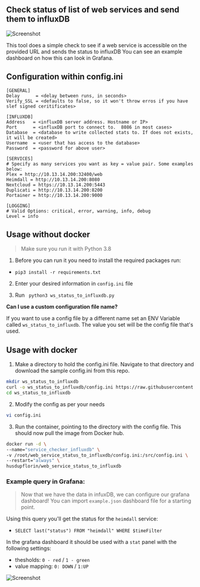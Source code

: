 **Check status of list of web services and send them to influxDB**
------------------------------

![Screenshot](https://i.imgur.com/CrBLyhC.png)


This tool does a simple check to see if a web service is accessible on the provided URL and sends the status to influxDB 
You can see an example dashboard on how this can look in Grafana.

## Configuration within config.ini

```text
[GENERAL]
Delay      = <delay between runs, in seconds>
Verify_SSL = <defaults to false, so it won't throw erros if you have slef signed ceritificates>
```

```text
[INFLUXDB]
Address   = <influxDB server address. Hostname or IP>
Port      = <influxDB port to connect to.  8086 in most cases>
Database  = <database to write collected stats to. If does not exists, it will be created>
Username  = <user that has access to the database>
Password  = <password for above user>
```
```text
[SERVICES]
# Specify as many services you want as key = value pair. Some examples below:
Plex = http://10.13.14.200:32400/web
Heimdall = http://10.13.14.200:8080
Nextcloud = https://10.13.14.200:5443
Duplicati = http://10.13.14.200:8200
Portainer = http://10.13.14.200:9000
```

```text
[LOGGING]
# Valid Options: critical, error, warning, info, debug
Level = info
```

## Usage without docker

> Make sure you run it with Python 3.8

1. Before you can run it you need to install the required packages run:
- `pip3 install -r requirements.txt`

2. Enter your desired information in `config.ini` file

3. Run ` python3 ws_status_to_influxdb.py`

**Can I use a custom configuration file name?**

If you want to use a config file by a different name set an ENV Variable called `ws_status_to_influxdb`.  The value you set will be the config file that's used. 
  
## Usage with docker


1. Make a directory to hold the config.ini file. Navigate to that directory and download the sample config.ini from this repo.
```bash
mkdir ws_status_to_influxdb
curl -o ws_status_to_influxdb/config.ini https://raw.githubusercontent.com/husdupflorin/web_service_status_to_influxdb/master/config.ini
cd ws_status_to_influxdb
```

2. Modify the config as per your needs
```bash
vi config.ini
```

3. Run the container, pointing to the directory with the config file. This should now pull the image from Docker hub.
 ```bash
docker run -d \
--name="service_checker_influxdb" \
-v /root/web_service_status_to_influxdb/config.ini:/src/config.ini \
--restart="always" \
husdupflorin/web_service_status_to_influxdb
```

### Example query in Grafana:

> Now that we have the data in infuxDB, we can configure our grafana dashboard! You can import `example.json` dashboard file for a starting point.

Using this query you'll get the status for the `heimdall` service:

-   `SELECT last("status") FROM "heimdall" WHERE $timeFilter`

In the grafana dashboard it should be used with a `stat` panel with the following settings:
-   thesholds: `0 - red` / `1 - green`
-   value mapping: `0: DOWN` / `1:UP`

![Screenshot](https://i.imgur.com/1aQXKwi.png)